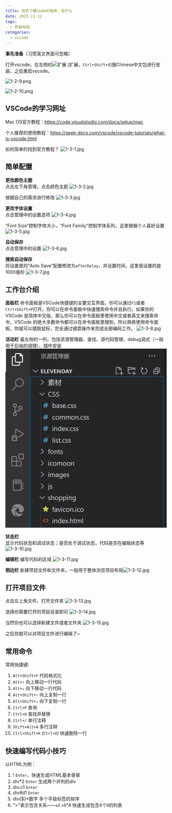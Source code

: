 ```yaml
---
title: 初步了解Code长啥样，有什么
date: 2023-11-12
tags:
  - 界面布局
categories:
  - vscode
---
```



**事先准备**（习惯英文界面可忽略）

打开vscode，在左侧的![扩展](../pictures/1-3/1-3-0.jpg) (扩展，``Ctrl+Shift+X``)搜Chinese中文包进行安装，之后重启vscode。

![1-2-9.png](../pictures/1-2/1-2-9.png)

![1-2-10.png](../pictures/1-2/1-2-10.png)

## VSCode的学习网址

Mac OS官方教程：https://code.visualstudio.com/docs/setup/mac

个人推荐的使用教程：https://geek-docs.com/vscode/vscode-tutorials/what-is-vscode.html

如何简单的找到官方教程？
![1-3-1.jpg](../pictures/1-3/1-3-1.jpg)

## 简单配置

**更改颜色主题**  
点击左下角管理，点击颜色主题
![1-3-2.jpg](../pictures/1-3/1-3-2.jpg)

根据自己的需求进行修改
![1-3-3.jpg](../pictures/1-3/1-3-3.jpg)

**更改字体设置**  
点击管理中的设置选项
![1-3-4.jpg](../pictures/1-3/1-3-4.jpg)

“Font Size”控制字体大小，“Font Family”控制字体系列，这里根据个人喜好设置
![1-3-5.jpg](../pictures/1-3/1-3-5.jpg)

**自动保存**  
点击管理中的设置
![1-3-6.jpg](../pictures/1-3/1-3-6.jpg)

**搜索自动保存**  
将设置里的“Auto Save”配置修改为``afterDelay``，并设置时间，这里我设置的是1000毫秒
![1-3-7.jpg](.././pictures/1-3/1-3-7.jpg)

## 工作台介绍

**面板栏**
命令面板是VSCode快捷键的主要交互界面，你可以通过``F1``或者``Ctrl+Shift+P``打开。你可以在命令面板中快速搜索命令并且执行。如果你的 VSCode 是简体中文版，那么你可以在命令面板里使用中文或者英文来搜索命令。VSCode 的绝大多数命令都可以在命令面板里搜到，所以熟练使用命令面板，你就可以摆脱鼠标，完全通过键盘操作来完成全部编码工作。
![1-3-8.jpg](../pictures/1-3/1-3-8.jpg)

**活动栏**
最左侧的一列，包括资源管理器、查找、源代码管理、debug调式（一般用于后端的调理）、插件安装![1-3-9.jpg](./pictures/1-3/1-3-9.jpg)

**状态栏**  
显示代码状态和调试状态；是否处于调试状态，代码是否在编辑状态等
![1-3-10.jpg](![../pictures/1-3/1-3-10.jpg](image.png))

**编辑栏**
编写代码的区域
![1-3-11.jpg](../pictures/1-3/1-3-11.jpg)

**侧边栏**
新建项目文件和文件夹，一般用于整体浏览项目布局![1-3-12.jpg](../pictures/1-3/1-3-12.jpg)

## 打开项目文件
点击左上角文件，打开文件夹
![1-3-13.jpg](../pictures/1-3/1-3-13.jpg)

选择你需要打开的项目目录即可
![1-3-14.jpg](../pictures/1-3/1-3-14.jpg)

当然你也可以选择新建文件或者文件夹
![1-3-15.jpg](../pictures/1-3/1-3-15.jpg)

之后你就可以对项目文件进行编辑了~

## 常用命令

常用快捷键:

1. ``Alt+Shift+F`` 代码格式化
2. ``Alt+↑`` 向上移动一行代码
3. ``Alt+↓`` 向下移动一行代码
4. ``Alt+Shift+↑`` 向上复制一行
5. ``Alt+Shift+↓`` 向下复制一行
6. ``Ctrl+F`` 查询
7. ``Ctrl+H`` 查找并替换
8. ``Ctrl+/`` 单行注释
9. ``Shift+Alt+A`` 多行注释
10. ``Ctrl+Shift+K`` (``Ctrl+X``) 快速删除一行

## 快速编写代码小技巧

以HTML为例：

1. ! ``Enter``，快速生成HTML基本骨架
2. div*2 ``Enter`` 生成两个并列的div
3. div.c1 ``Enter``
4. div#d1 ``Enter``
5. div{$}*数字 多个平级标签的排序
6. ">"表示包含关系——ul >li*4 快速生成包含4个li的列表
